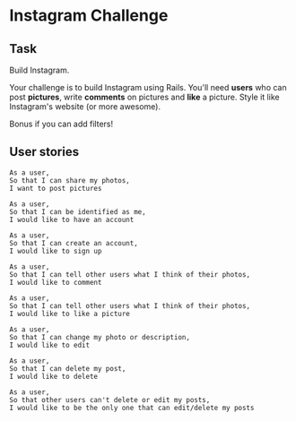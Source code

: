 Instagram Challenge
===================

## Task

Build Instagram.

Your challenge is to build Instagram using Rails. You'll need **users** who can post **pictures**, write **comments** on pictures and **like** a picture. Style it like Instagram's website (or more awesome).

Bonus if you can add filters!

## User stories

```
As a user,
So that I can share my photos,
I want to post pictures

As a user,
So that I can be identified as me,
I would like to have an account

As a user,
So that I can create an account,
I would like to sign up

As a user,
So that I can tell other users what I think of their photos,
I would like to comment

As a user,
So that I can tell other users what I think of their photos,
I would like to like a picture

As a user,
So that I can change my photo or description,
I would like to edit

As a user,
So that I can delete my post,
I would like to delete

As a user,
So that other users can't delete or edit my posts,
I would like to be the only one that can edit/delete my posts

```
